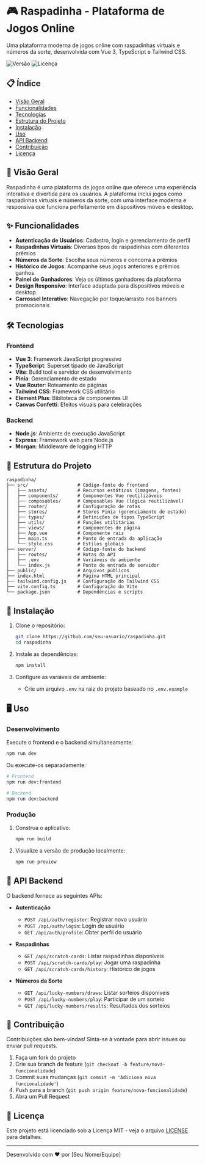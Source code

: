 # 🎮 Raspadinha - Plataforma de Jogos Online

Uma plataforma moderna de jogos online com raspadinhas virtuais e números da sorte, desenvolvida com Vue 3, TypeScript e Tailwind CSS.

![Versão](https://img.shields.io/badge/versão-1.0.0-blue)
![Licença](https://img.shields.io/badge/licença-MIT-green)

## 📋 Índice

- [Visão Geral](#-visão-geral)
- [Funcionalidades](#-funcionalidades)
- [Tecnologias](#-tecnologias)
- [Estrutura do Projeto](#-estrutura-do-projeto)
- [Instalação](#-instalação)
- [Uso](#-uso)
- [API Backend](#-api-backend)
- [Contribuição](#-contribuição)
- [Licença](#-licença)

## 🌟 Visão Geral

Raspadinha é uma plataforma de jogos online que oferece uma experiência interativa e divertida para os usuários. A plataforma inclui jogos como raspadinhas virtuais e números da sorte, com uma interface moderna e responsiva que funciona perfeitamente em dispositivos móveis e desktop.

## ✨ Funcionalidades

- **Autenticação de Usuários**: Cadastro, login e gerenciamento de perfil
- **Raspadinhas Virtuais**: Diversos tipos de raspadinhas com diferentes prêmios
- **Números da Sorte**: Escolha seus números e concorra a prêmios
- **Histórico de Jogos**: Acompanhe seus jogos anteriores e prêmios ganhos
- **Painel de Ganhadores**: Veja os últimos ganhadores da plataforma
- **Design Responsivo**: Interface adaptada para dispositivos móveis e desktop
- **Carrossel Interativo**: Navegação por toque/arrasto nos banners promocionais

## 🛠️ Tecnologias

### Frontend
- **Vue 3**: Framework JavaScript progressivo
- **TypeScript**: Superset tipado de JavaScript
- **Vite**: Build tool e servidor de desenvolvimento
- **Pinia**: Gerenciamento de estado
- **Vue Router**: Roteamento de páginas
- **Tailwind CSS**: Framework CSS utilitário
- **Element Plus**: Biblioteca de componentes UI
- **Canvas Confetti**: Efeitos visuais para celebrações

### Backend
- **Node.js**: Ambiente de execução JavaScript
- **Express**: Framework web para Node.js
- **Morgan**: Middleware de logging HTTP

## 📁 Estrutura do Projeto

```
raspadinha/
├── src/                  # Código-fonte do frontend
│   ├── assets/           # Recursos estáticos (imagens, fontes)
│   ├── components/       # Componentes Vue reutilizáveis
│   ├── composables/      # Composables Vue (lógica reutilizável)
│   ├── router/           # Configuração de rotas
│   ├── stores/           # Stores Pinia (gerenciamento de estado)
│   ├── types/            # Definições de tipos TypeScript
│   ├── utils/            # Funções utilitárias
│   ├── views/            # Componentes de página
│   ├── App.vue           # Componente raiz
│   ├── main.ts           # Ponto de entrada da aplicação
│   └── style.css         # Estilos globais
├── server/               # Código-fonte do backend
│   ├── routes/           # Rotas da API
│   ├── .env              # Variáveis de ambiente
│   └── index.js          # Ponto de entrada do servidor
├── public/               # Arquivos públicos
├── index.html            # Página HTML principal
├── tailwind.config.js    # Configuração do Tailwind CSS
├── vite.config.ts        # Configuração do Vite
└── package.json          # Dependências e scripts
```

## 🚀 Instalação

1. Clone o repositório:
   ```bash
   git clone https://github.com/seu-usuario/raspadinha.git
   cd raspadinha
   ```

2. Instale as dependências:
   ```bash
   npm install
   ```

3. Configure as variáveis de ambiente:
   - Crie um arquivo `.env` na raiz do projeto baseado no `.env.example`

## 🖥️ Uso

### Desenvolvimento

Execute o frontend e o backend simultaneamente:
```bash
npm run dev
```

Ou execute-os separadamente:
```bash
# Frontend
npm run dev:frontend

# Backend
npm run dev:backend
```

### Produção

1. Construa o aplicativo:
   ```bash
   npm run build
   ```

2. Visualize a versão de produção localmente:
   ```bash
   npm run preview
   ```

## 🔌 API Backend

O backend fornece as seguintes APIs:

- **Autenticação**
  - `POST /api/auth/register`: Registrar novo usuário
  - `POST /api/auth/login`: Login de usuário
  - `GET /api/auth/profile`: Obter perfil do usuário

- **Raspadinhas**
  - `GET /api/scratch-cards`: Listar raspadinhas disponíveis
  - `POST /api/scratch-cards/play`: Jogar uma raspadinha
  - `GET /api/scratch-cards/history`: Histórico de jogos

- **Números da Sorte**
  - `GET /api/lucky-numbers/draws`: Listar sorteios disponíveis
  - `POST /api/lucky-numbers/play`: Participar de um sorteio
  - `GET /api/lucky-numbers/results`: Resultados dos sorteios

## 👥 Contribuição

Contribuições são bem-vindas! Sinta-se à vontade para abrir issues ou enviar pull requests.

1. Faça um fork do projeto
2. Crie sua branch de feature (`git checkout -b feature/nova-funcionalidade`)
3. Commit suas mudanças (`git commit -m 'Adiciona nova funcionalidade'`)
4. Push para a branch (`git push origin feature/nova-funcionalidade`)
5. Abra um Pull Request

## 📄 Licença

Este projeto está licenciado sob a Licença MIT - veja o arquivo [LICENSE](LICENSE) para detalhes.

---

Desenvolvido com ❤️ por [Seu Nome/Equipe]
